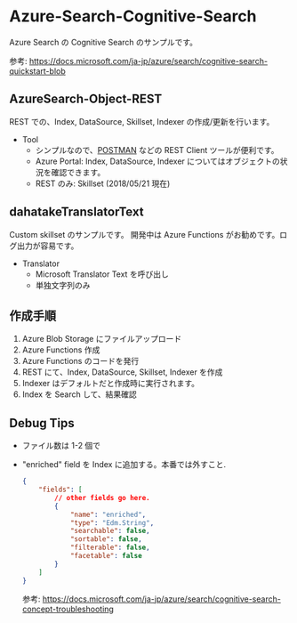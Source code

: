 # Azure-Search-Cognitive-Search

Azure Search の Cognitive Search のサンプルです。

参考: 
https://docs.microsoft.com/ja-jp/azure/search/cognitive-search-quickstart-blob

## AzureSearch-Object-REST
REST での、Index, DataSource, Skillset, Indexer の作成/更新を行います。

- Tool
    - シンプルなので、[POSTMAN](https://www.getpostman.com/ "POSTMAN") などの REST Client ツールが便利です。
    - Azure Portal: Index, DataSource, Indexer についてはオブジェクトの状況を確認できます。
    - REST のみ: Skillset (2018/05/21 現在)

## dahatakeTranslatorText
Custom skillset のサンプルです。
開発中は Azure Functions がお勧めです。ログ出力が容易です。
- Translator
    - Microsoft Translator Text を呼び出し
    - 単独文字列のみ

## 作成手順
1. Azure Blob Storage にファイルアップロード
2. Azure Functions 作成
3. Azure Functions のコードを発行
4. REST にて、Index, DataSource, Skillset, Indexer を作成
5. Indexer はデフォルトだと作成時に実行されます。
6. Index を Search して、結果確認

## Debug Tips
- ファイル数は 1-2 個で
- "enriched" field を Index に追加する。本番では外すこと.
    ```JSON
    {
        "fields": [
            // other fields go here.
            {
                "name": "enriched",
                "type": "Edm.String",
                "searchable": false,
                "sortable": false,
                "filterable": false,
                "facetable": false
            }
        ]
    }
    ```

    参考: https://docs.microsoft.com/ja-jp/azure/search/cognitive-search-concept-troubleshooting

